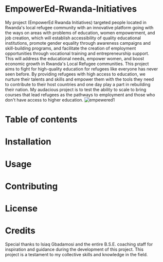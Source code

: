 # EmpowerEd-Rwanda-Initiatives
My project (EmpowerEd Rwanda Initiatives) targeted people located in Rwanda's local refugee community with an innovative platform going with the ways on areas with problems of education, women empowerment, and job creation, which will establish accessibility of quality educational institutions, promote gender equality through awareness campaigns and skill-building programs, and facilitate the creation of employment opportunities through vocational training and entrepreneurship support. This will address the educational needs, empower women, and boost economic growth in Rwanda's Local Refugee communities. This project aims to fight for high-quality education for refugees like everyone has never seen before. By providing refugees with high access to education, we nurture their talents and skills and empower them with the tools they need to contribute to their host countries and one day play a part in rebuilding their nation. My audacious project is to test the ability to scale to bring courses that lead refugees as the pathways to employment and those who don't have access to higher education. 
![empewered1](https://github.com/innocentmanzi/EmpowerEd-Rwanda-Initiatives/assets/116680024/bab59e9e-7a76-4544-8279-e47267a16aa8)



# Table of contents


# Installation



# Usage



# Contributing



# License



# Credits

Special thanks to Isiaq Gbadamosi and the entire B.S.E. coaching staff for inspiration and guidance during the development of this project. This project is a testament to my collective skills and knowledge in the field.
